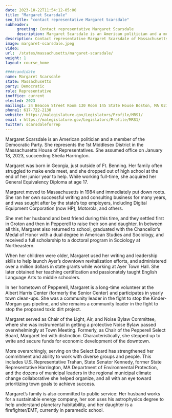 ```yaml
---
date: 2023-10-22T11:54:12-05:00
title: "Margaret Scarsdale"
seo_title: "contact representative Margaret Scarsdale"
subheader:
     greeting: Contact representative Margaret Scarsdale
     description: Margaret Scarsdale is an American politician and a member of the Democratic Party. She represents the 1st Middlesex District in the Massachusetts House of Representatives. She assumed office on January 18, 2023, succeeding Sheila Harrington.
description: Contact representative Margaret Scarsdale of Massachusetts. Contact information for Margaret Scarsdale includes email address, phone number, and mailing address.
image: margaret-scarsdale.jpeg
video:
url:  /states/massachusetts/margaret-scarsdale/
weight: 1
layout: course_home

####candidate
name: Margaret Scarsdale
state: Massachusetts
party: Democratic
role: Representative
inoffice: current
elected: 2023
mailing1: 24 Beacon Street Room 130 Room 145 State House Boston, MA 02133
phone1: 617-722-2130
website: https://malegislature.gov/Legislators/Profile/MRS1/
email : https://malegislature.gov/Legislators/Profile/MRS1/
twitter: scarsdaleforrep
---
```


Margaret Scarsdale is an American politician and a member of the Democratic Party. She represents the 1st Middlesex District in the Massachusetts House of Representatives. She assumed office on January 18, 2023, succeeding Sheila Harrington.

Margaret was born in Georgia, just outside of Ft. Benning. Her family often struggled to make ends meet, and she dropped out of high school at the end of her junior year to help. While working full-time, she acquired her General Equivalency Diploma at age 17.

Margaret moved to Massachusetts in 1984 and immediately put down roots. She ran her own successful writing and consulting business for many years, and was sought after by the state’s top employers, including Digital Equipment Corporation (now HP), Motorola, and others.

She met her husband and best friend during this time, and they settled first in Groton and then in Pepperell to raise their son and daughter. In between all this, Margaret also returned to school, graduated with the Chancellor’s Medal of Honor with a dual degree in American Studies and Sociology, and received a full scholarship to a doctoral program in Sociology at Northeastern.

When her children were older, Margaret used her writing and leadership skills to help launch Ayer’s downtown revitalization efforts, and administered over a million dollars in state grants while working at Ayer Town Hall. She later obtained her teaching certification and passionately taught English Language Arts to middle schoolers.

In her hometown of Pepperell, Margaret is a long-time volunteer at the Albert Harris Center (formerly the Senior Center) and participates in yearly town clean-ups. She was a community leader in the fight to stop the Kinder-Morgan gas pipeline, and she remains a community leader in the fight to stop the proposed toxic dirt project.

Margaret served as Chair of the Light, Air, and Noise Bylaw Committee, where she was instrumental in getting a protective Noise Bylaw passed overwhelmingly at Town Meeting. Formerly, as Chair of the Pepperell Select Board, Margaret led with distinction. Characteristically, she stepped up to write and secure funds for economic development of the downtown.

More overarchingly, serving on the Select Board has strengthened her commitment and ability to work with diverse groups and people. This includes U.S. Representative Trahan, State Senator Kennedy, former State Representative Harrington, MA Department of Environmental Protection, and the dozens of municipal leaders in the regional municipal climate change collaborative she helped organize, and all with an eye toward prioritizing town goals to achieve success.

Margaret’s family is also committed to public service: Her husband works for a sustainable energy company, her son uses his astrophysics degree to help understand planetary habitability, and her daughter is a firefighter/EMT, currently in paramedic school.
